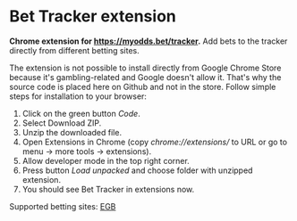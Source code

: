 # Bet Tracker extension
**Chrome extension for https://myodds.bet/tracker.**
Add bets to the tracker directly from different betting sites.

The extension is not possible to install directly from Google Chrome Store because it's gambling-related and Google doesn't allow it. That's why the source code is placed here on Github and not in the store. Follow simple steps for installation to your browser:

 1. Click on the green button *Code*. 
 2. Select Download ZIP. 
 3. Unzip the downloaded file. 
 4. Open Extensions in Chrome (copy *chrome://extensions/* to URL or go to menu -> more tools -> extensions).
 5. Allow developer mode in the top right corner.
 6. Press button *Load unpacked* and choose folder with unzipped extension.
 7. You should see Bet Tracker in extensions now.

Supported betting sites:
[EGB](https://egbaffiliates.com/track?aff_cid=1&aff_id=180)
